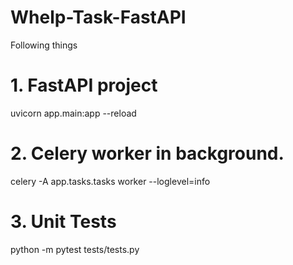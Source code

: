 # Whelp-Task-FastAPI

Following things

# 1. FastAPI project
uvicorn app.main:app --reload

# 2. Celery worker in background.
celery -A app.tasks.tasks worker --loglevel=info

# 3. Unit Tests
python -m pytest tests/tests.py
